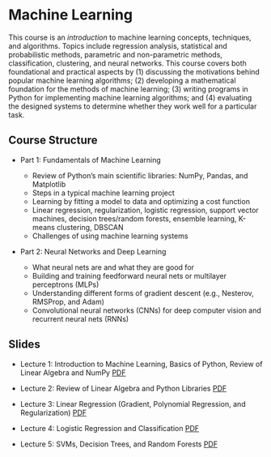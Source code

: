 # Machine Learning 

This course is an *introduction* to machine learning concepts, techniques, and algorithms. Topics include regression analysis, statistical and probabilistic methods, parametric and non-parametric methods, classification, clustering, and neural networks. This course covers both foundational and practical aspects by (1) discussing the motivations behind popular machine learning algorithms; (2) developing a mathematical foundation for the methods of machine learning; (3) writing programs in Python for implementing machine learning algorithms; and (4) evaluating the designed systems to determine whether they work well for a particular task.

## Course Structure

- Part 1: Fundamentals of Machine Learning
    - Review of Python’s main scientific libraries: NumPy, Pandas, and Matplotlib
    - Steps in a typical machine learning project
    - Learning by fitting a model to data and optimizing a cost function 
    - Linear regression, regularization, logistic regression, support vector machines, decision trees/random forests, ensemble learning, K-means clustering, DBSCAN
    - Challenges of using machine learning systems

- Part 2: Neural Networks and Deep Learning
    - What neural nets are and what they are good for 
    - Building and training feedforward neural nets or multilayer perceptrons (MLPs)
    - Understanding different forms of gradient descent (e.g., Nesterov, RMSProp, and Adam)
    - Convolutional neural networks (CNNs) for deep computer vision and recurrent neural nets (RNNs)

## Slides 
- Lecture 1: Introduction to Machine Learning, Basics of Python, Review of Linear Algebra and NumPy [PDF](https://github.com/farhad-pourkamali/machine-learning/blob/main/01_lecture1.pdf)

- Lecture 2: Review of Linear Algebra and Python Libraries [PDF](https://github.com/farhad-pourkamali/machine-learning/blob/main/02_lecture2.pdf)

- Lecture 3: Linear Regression (Gradient, Polynomial Regression, and Regularization) [PDF](https://github.com/farhad-pourkamali/machine-learning/blob/main/03_lecture3.pdf)

- Lecture 4: Logistic Regression and Classification [PDF](https://github.com/farhad-pourkamali/machine-learning/blob/main/04_lecture4.pdf)

- Lecture 5: SVMs, Decision Trees, and Random Forests [PDF](https://github.com/farhad-pourkamali/machine-learning/blob/main/05_lecture5.pdf)
